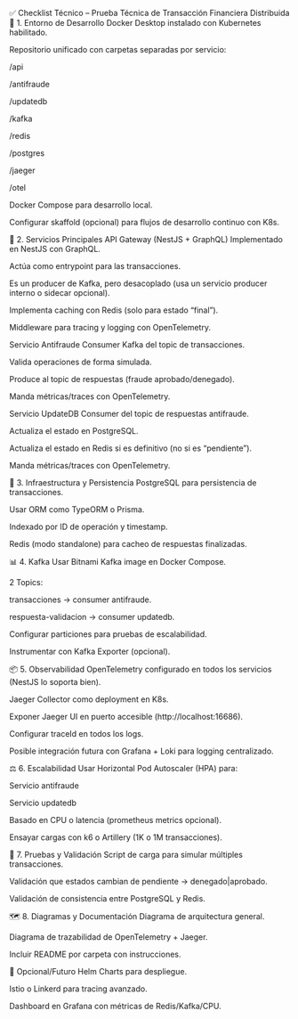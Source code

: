 ✅ Checklist Técnico – Prueba Técnica de Transacción Financiera Distribuida
🔧 1. Entorno de Desarrollo
 Docker Desktop instalado con Kubernetes habilitado.

 Repositorio unificado con carpetas separadas por servicio:

/api

/antifraude

/updatedb

/kafka

/redis

/postgres

/jaeger

/otel

 Docker Compose para desarrollo local.

 Configurar skaffold (opcional) para flujos de desarrollo continuo con K8s.

🚀 2. Servicios Principales
API Gateway (NestJS + GraphQL)
 Implementado en NestJS con GraphQL.

 Actúa como entrypoint para las transacciones.

 Es un producer de Kafka, pero desacoplado (usa un servicio producer interno o sidecar opcional).

 Implementa caching con Redis (solo para estado “final”).

 Middleware para tracing y logging con OpenTelemetry.

Servicio Antifraude
 Consumer Kafka del topic de transacciones.

 Valida operaciones de forma simulada.

 Produce al topic de respuestas (fraude aprobado/denegado).

 Manda métricas/traces con OpenTelemetry.

Servicio UpdateDB
 Consumer del topic de respuestas antifraude.

 Actualiza el estado en PostgreSQL.

 Actualiza el estado en Redis si es definitivo (no si es “pendiente”).

 Manda métricas/traces con OpenTelemetry.

💾 3. Infraestructura y Persistencia
 PostgreSQL para persistencia de transacciones.

 Usar ORM como TypeORM o Prisma.

 Indexado por ID de operación y timestamp.

 Redis (modo standalone) para cacheo de respuestas finalizadas.

📊 4. Kafka
 Usar Bitnami Kafka image en Docker Compose.

 2 Topics:

transacciones → consumer antifraude.

respuesta-validacion → consumer updatedb.

 Configurar particiones para pruebas de escalabilidad.

 Instrumentar con Kafka Exporter (opcional).

📦 5. Observabilidad
 OpenTelemetry configurado en todos los servicios (NestJS lo soporta bien).

 Jaeger Collector como deployment en K8s.

 Exponer Jaeger UI en puerto accesible (http://localhost:16686).

 Configurar traceId en todos los logs.

 Posible integración futura con Grafana + Loki para logging centralizado.

⚖️ 6. Escalabilidad
 Usar Horizontal Pod Autoscaler (HPA) para:

Servicio antifraude

Servicio updatedb

 Basado en CPU o latencia (prometheus metrics opcional).

 Ensayar cargas con k6 o Artillery (1K o 1M transacciones).

🧪 7. Pruebas y Validación
 Script de carga para simular múltiples transacciones.

 Validación que estados cambian de pendiente → denegado|aprobado.

 Validación de consistencia entre PostgreSQL y Redis.

🗺️ 8. Diagramas y Documentación
 Diagrama de arquitectura general.

 Diagrama de trazabilidad de OpenTelemetry + Jaeger.

 Incluir README por carpeta con instrucciones.

🧩 Opcional/Futuro
 Helm Charts para despliegue.

 Istio o Linkerd para tracing avanzado.

 Dashboard en Grafana con métricas de Redis/Kafka/CPU.

